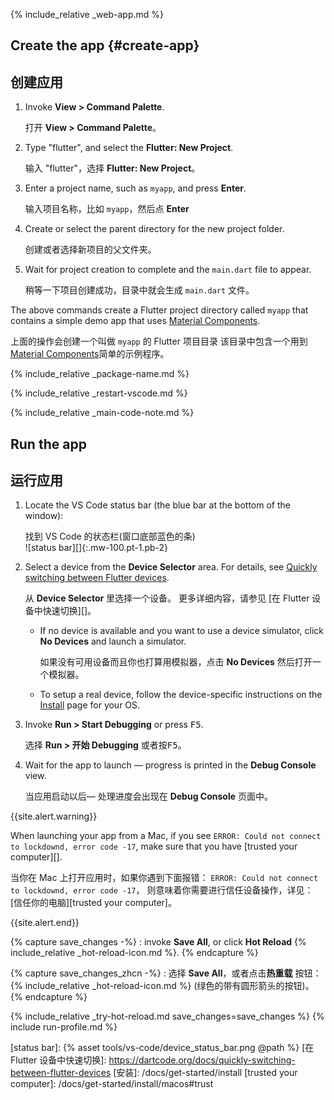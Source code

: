 <div class="tab-pane" id="vscode" role="tabpanel" aria-labelledby="vscode-tab" markdown="1">

{% include_relative _web-app.md  %}

## Create the app {#create-app}

## 创建应用

  1. Invoke **View > Command Palette**.
  
     打开 **View > Command Palette**。
    
  1. Type "flutter", and select the **Flutter: New Project**.
     
     输入 "flutter"，选择 **Flutter: New Project**。
    
  1. Enter a project name, such as `myapp`, and press **Enter**.
     
     输入项目名称，比如 `myapp`，然后点 **Enter**
      
  1. Create or select the parent directory for the new project folder.

     创建或者选择新项目的父文件夹。
    
  1. Wait for project creation to complete and the `main.dart`
     file to appear.

     稍等一下项目创建成功，目录中就会生成 `main.dart` 文件。

The above commands create a Flutter project directory called `myapp` that
contains a simple demo app that uses [Material Components][].

上面的操作会创建一个叫做 `myapp` 的 Flutter 项目目录
该目录中包含一个用到 [Material Components][]简单的示例程序。

{% include_relative _package-name.md  %}

{% include_relative _restart-vscode.md %}

{% include_relative _main-code-note.md  %}

## Run the app

## 运行应用

 1. Locate the VS Code status bar (the blue bar at the bottom of the
    window):<br>
    
    找到 VS Code 的状态栏(窗口底部蓝色的条)<br> 
    ![status bar][]{:.mw-100.pt-1.pb-2}

 1. Select a device from the **Device Selector** area.
    For details, see [Quickly switching between Flutter devices][].
  
    从 **Device Selector** 里选择一个设备。
    更多详细内容，请参见 [在 Flutter 设备中快速切换][]。
    
    - If no device is available and you want to use a device simulator,
      click **No Devices** and launch a simulator.
      
      如果没有可用设备而且你也打算用模拟器，点击 **No Devices** 然后打开一个模拟器。
      
    - To setup a real device, follow the device-specific instructions on the
      [Install][] page for your OS.

 1. Invoke **Run > Start Debugging** or press <kbd>F5</kbd>.
    
    选择 **Run > 开始 Debugging** 或者按<kbd>F5</kbd>。
    
 1. Wait for the app to launch &mdash; progress is printed
    in the **Debug Console** view.
    
    当应用启动以后&mdash; 处理进度会出现在 **Debug Console** 页面中。

{{site.alert.warning}}

  When launching your app from a Mac, if you see
  `ERROR: Could not connect to lockdownd, error code -17`,
  make sure that you have [trusted your computer][].
  
  当你在 Mac 上打开应用时，如果你遇到下面报错：
  `ERROR: Could not connect to lockdownd, error code -17`，
  则意味着你需要进行信任设备操作，详见：
  [信任你的电脑][trusted your computer]。
  
{{site.alert.end}}

{% capture save_changes -%}
 : invoke **Save All**, or click **Hot Reload**
 {% include_relative _hot-reload-icon.md %}.
{% endcapture %}

{% capture save_changes_zhcn -%}
  : 选择 **Save All**，或者点击**热重载** 按钮：
  {% include_relative _hot-reload-icon.md %}
  (绿色的带有圆形箭头的按钮)。
{% endcapture %}

{% include_relative _try-hot-reload.md save_changes=save_changes %}
{% include run-profile.md %}

[Install]: /docs/get-started/install
[Material Components]: {{site.material}}/guidelines
[Quickly switching between Flutter devices]: https://dartcode.org/docs/quickly-switching-between-flutter-devices
[status bar]: {% asset tools/vs-code/device_status_bar.png @path %}
[在 Flutter 设备中快速切换]: https://dartcode.org/docs/quickly-switching-between-flutter-devices
[安装]: /docs/get-started/install
[trusted your computer]: /docs/get-started/install/macos#trust
</div>
